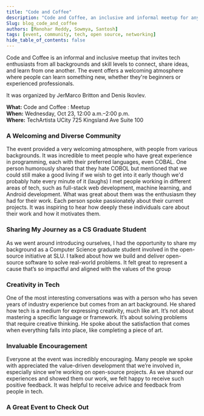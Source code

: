 ```yaml
---
title: "Code and Coffee"
description: "Code and Coffee, an inclusive and informal meetup for anyone in the tech space open to people of all skill levels. It’s a great way to connect with people and learn something new."
Slug: blog_code_and_coffee
authors: [Manohar Reddy, Sowmya, Santosh]
tags: [event, community, tech, open source, networking]
hide_table_of_contents: false
---
```


Code and Coffee is an informal and inclusive meetup that invites tech enthusiasts from all backgrounds and skill levels to connect, share ideas, and learn from one another. The event offers a welcoming atmosphere where people can learn something new, whether they're beginners or experienced professionals.

It was organized by JerMarco Britton and Denis Ikovlev.

<!--truncate-->

**What:** Code and Coffee : Meetup    
**When:** Wednesday, Oct 23, 12:00 a.m.–2:00 p.m.  
**Where:** TechArtista UCity 725 Kingsland Ave Suite 100  

### A Welcoming and Diverse Community

The event provided a very welcoming atmosphere, with people from various backgrounds. It was incredible to meet people who have great experience in programming, each with their preferred languages, even COBAL. One person humorously shared that they hate COBOL but mentioned that we could still make a good living if we wish to get into it early though we'd probably hate every minute of it (laughs)
I met people working in different areas of tech, such as full-stack web development, machine learning, and Android development. What was great about them was the enthusiasm they had for their work. Each person spoke passionately about their current projects. It was inspiring to hear how deeply these individuals care about their work and how it motivates them.


### Sharing My Journey as a CS Graduate Student

As we went around introducing ourselves, I had the opportunity to share my background as a Computer Science graduate student involved in the open-source initiative at SLU. I talked about how we build and deliver open-source software to solve real-world problems. It felt great to represent a cause that’s so impactful and aligned with the values of the group

### Creativity in Tech

One of the most interesting conversations was with a person who has seven years of industry experience but comes from an art background. He shared how tech is a medium for expressing creativity, much like art. It’s not about mastering a specific language or framework. It’s about solving problems that require creative thinking. He spoke about the satisfaction that comes when everything falls into place, like completing a piece of art.

### Invaluable Encouragement

Everyone at the event was incredibly encouraging. Many people we spoke with appreciated the value-driven development that we’re involved in, especially since we’re working on open-source projects. As we shared our experiences and showed them our work, we felt happy to receive such positive feedback. It was helpful to receive advice and feedback from people in tech.


### A Great Event to Check Out
